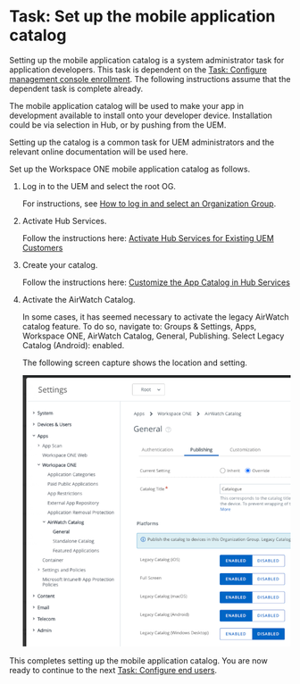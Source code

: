 # Task: Set up the mobile application catalog
Setting up the mobile application catalog is a system administrator task for
application developers. This task is dependent on the [Task: Configure management console enrollment](../03Task_Configure-management-console-enrollment/readme.md).
The following instructions assume that the dependent task is complete already.

The mobile application catalog will be used to make your app in development
available to install onto your developer device. Installation could be via
selection in Hub, or by pushing from the UEM.

Setting up the catalog is a common task for UEM administrators and the relevant
online documentation will be used here.

Set up the Workspace ONE mobile application catalog as follows.

<p class="always-page-break compress-vertical" />

1.  Log in to the UEM and select the root OG.

    For instructions, see [How to log in and select an Organization Group](../03Task_Configure-management-console-enrollment/03How-to-log-in-and-select-an-Organization-Group/readme.md).

2.  Activate Hub Services.

    Follow the instructions here:
    [Activate Hub Services for Existing UEM Customers](https://docs.omnissa.com/en/Omnissa-Workspace-ONE/services/intelligent-hub_IDM/GUID-46439DA0-CD4C-4F2C-A98A-08B1B1B79D08.html)

3.  Create your catalog.

    Follow the instructions here: [Customize the App Catalog in Hub Services](https://docs.omnissa.com/en/Omnissa-Workspace-ONE/services/intelligent-hub_IDM/GUID-C3535277-304A-4A89-8ED6-AC8179A27D37.html)

4.  Activate the AirWatch Catalog.

    In some cases, it has seemed necessary to activate the legacy AirWatch
    catalog feature. To do so, navigate to: Groups & Settings, Apps, Workspace
    ONE, AirWatch Catalog, General, Publishing. Select Legacy Catalog (Android):
    enabled.

    The following screen capture shows the location and setting.

    ![**Screen Capture:** UEM Legacy Catalog Settings](ScreenCapture_UEMSettingsLegacyCatalog.png)

This completes setting up the mobile application catalog. You are now ready to
continue to the next [Task: Configure end users](../05Task_Configure-end-users/readme.md).

